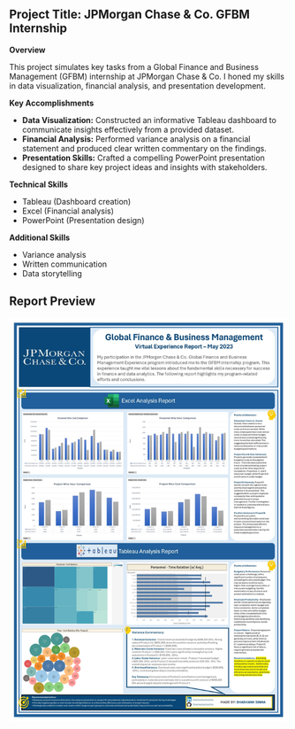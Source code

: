 ## Project Title: JPMorgan Chase & Co. GFBM Internship

**Overview**

This project simulates key tasks from a Global Finance and Business Management (GFBM) internship at JPMorgan Chase & Co. I honed my skills in data visualization, financial analysis, and presentation development.

**Key Accomplishments**

* **Data Visualization:** Constructed an informative Tableau dashboard to communicate insights effectively from a provided dataset.
* **Financial Analysis:** Performed variance analysis on a financial statement and produced clear written commentary on the findings.
* **Presentation Skills:** Crafted a compelling PowerPoint presentation designed to share key project ideas and insights with stakeholders.

**Technical Skills**

* Tableau (Dashboard creation)
* Excel (Financial analysis)
* PowerPoint (Presentation design)

**Additional Skills**

* Variance analysis
* Written communication
* Data storytelling

## Report Preview
![Final Report](/images/Report.jpg)
